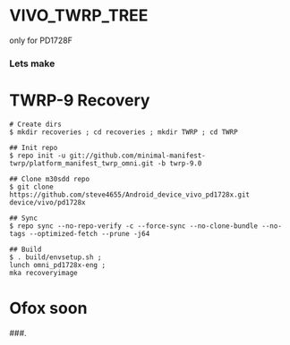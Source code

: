 # VIVO_TWRP_TREE
 only for PD1728F
 
 ### Lets make

# TWRP-9 Recovery
```
# Create dirs
$ mkdir recoveries ; cd recoveries ; mkdir TWRP ; cd TWRP

## Init repo
$ repo init -u git://github.com/minimal-manifest-twrp/platform_manifest_twrp_omni.git -b twrp-9.0

## Clone m30sdd repo
$ git clone https://github.com/steve4655/Android_device_vivo_pd1728x.git device/vivo/pd1728x

## Sync
$ repo sync --no-repo-verify -c --force-sync --no-clone-bundle --no-tags --optimized-fetch --prune -j64

## Build
$ . build/envsetup.sh ;
lunch omni_pd1728x-eng ;
mka recoveryimage
```

# Ofox soon
###.
